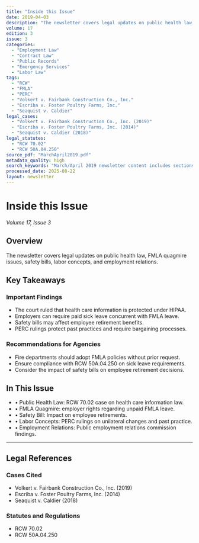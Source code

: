 ```yaml
---
title: "Inside this Issue"
date: 2019-04-03
description: "The newsletter covers legal updates on public health law, FMLA quagmire issues, safety bills, labor concepts, and employment relations."
volume: 17
edition: 3
issue: 3
categories:
  - "Employment Law"
  - "Contract Law"
  - "Public Records"
  - "Emergency Services"
  - "Labor Law"
tags:
  - "RCW"
  - "FMLA"
  - "PERC"
  - "Volkert v. Fairbank Construction Co., Inc."
  - "Escriba v. Foster Poultry Farms, Inc."
  - "Seaquist v. Caldier"
legal_cases:
  - "Volkert v. Fairbank Construction Co., Inc. (2019)"
  - "Escriba v. Foster Poultry Farms, Inc. (2014)"
  - "Seaquist v. Caldier (2018)"
legal_statutes:
  - "RCW 70.02"
  - "RCW 50A.04.250"
source_pdf: "MarchApril2019.pdf"
metadata_quality: high
search_keywords: "March/April 2019 newsletter content includes sections on public health law, FMLA issues, safety bills, labor concepts, and employment relations...."
processed_date: 2025-08-22
layout: newsletter
---
```


# Inside this Issue

*Volume 17, Issue 3*

## Overview

The newsletter covers legal updates on public health law, FMLA quagmire issues, safety bills, labor concepts, and employment relations.

## Key Takeaways

### Important Findings

- The court ruled that health care information is protected under HIPAA.
- Employers can require paid sick leave concurrent with FMLA leave.
- Safety bills may affect employee retirement benefits.
- PERC rulings protect past practices and require bargaining processes.

### Recommendations for Agencies

- Fire departments should adopt FMLA policies without prior request.
- Ensure compliance with RCW 50A.04.250 on sick leave requirements.
- Consider the impact of safety bills on employee retirement decisions.

## In This Issue

- • Public Health Law: RCW 70.02 case on health care information law.
- • FMLA Quagmire: employer rights regarding unpaid FMLA leave.
- • Safety Bill: Impact on employee retirements.
- • Labor Concepts: PERC rulings on unilateral changes and past practice.
- • Employment Relations: Public employment relations commission findings.

---

## Legal References

### Cases Cited

- Volkert v. Fairbank Construction Co., Inc. (2019)
- Escriba v. Foster Poultry Farms, Inc. (2014)
- Seaquist v. Caldier (2018)

### Statutes and Regulations

- RCW 70.02
- RCW 50A.04.250

